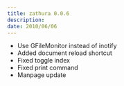 ```yaml
---
title: zathura 0.0.6
description:  
date: 2010/06/06
---
```


* Use GFileMonitor instead of inotify
* Added document reload shortcut
* Fixed toggle index
* Fixed print command
* Manpage update
